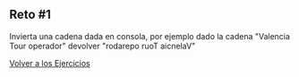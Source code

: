 ## Reto #1

Invierta una cadena dada en consola, por ejemplo dado la cadena "Valencia Tour operador" devolver "rodarepo ruoT aicnelaV"

[Volver a los Ejercicios](../Desafios.md)
